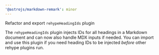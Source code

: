 ```yaml
---
'@astrojs/markdown-remark': minor
---
```


Refactor and export `rehypeHeadingIds` plugin

The `rehypeHeadingIds` plugin injects IDs for all headings in a Markdown document and can now also handle MDX inputs if needed. You can import and use this plugin if you need heading IDs to be injected _before_ other rehype plugins run.
